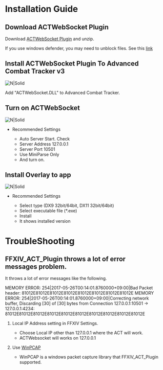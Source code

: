 # Installation Guide

## Download ACTWebSocket Plugin

Download [ACTWebSocket Plugin](https://github.com/ZCube/ACTWebSocket/releases) and unzip. 

If you use windows defender, you may need to unblock files. See this [link](https://blogs.msdn.microsoft.com/delay/p/unblockingdownloadedfile/)


## Install ACTWebSocket Plugin To Advanced Combat Tracker v3

![N|Solid](https://raw.githubusercontent.com/ZCube/ACTWebSocketOverlay/master/docs/Installation/0.png)

Add "ACTWebSocket.DLL" to Advanced Combat Tracker.

## Turn on ACTWebSocket

![N|Solid](https://raw.githubusercontent.com/ZCube/ACTWebSocketOverlay/master/docs/Installation/2.png)

* Recommended Settings

    * Auto Server Start. Check
    * Server Address 127.0.0.1
    * Server Port 10501
    * Use MiniParse Only
    * And turn on.

## Install Overlay to app

![N|Solid](https://raw.githubusercontent.com/ZCube/ACTWebSocketOverlay/master/docs/Installation/3.png)

* Recommended Settings

    * Select type (DX9 32bit/64bit, DX11 32bit/64bit)
    * Select executable file (*.exe)
    * Install
    * It shows installed version
    
# TroubleShooting

## FFXIV_ACT_Plugin throws a lot of error messages problem.

It throws a lot of error messages like the following.

MEMORY ERROR: 254|2017-05-26T00:14:01.8760000+09:00|Bad Packet header: 81012E81012E81012E81012E81012E81012E81012E81012E
MEMORY ERROR: 254|2017-05-26T00:14:01.8760000+09:00|Correcting network buffer, Discarding [30] of [30] bytes from Connection 127.0.0.1:10501 -> 127.0.0.1:4234: 81012E81012E81012E81012E81012E81012E81012E81012E81012E81012E

1. Local IP Address setting in FFXIV Settings. 

    * Choose Local IP other than 127.0.0.1 where the ACT will work.
    * ACTWebsocket will works on 127.0.0.1

2. Use [WinPCAP](https://www.winpcap.org/)

    * WinPCAP is a windows packet capture library that FFXIV_ACT_Plugin supported.
